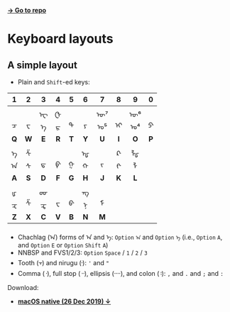 [**→ Go to repo**](https://github.com/lianghai/mongolian/tree/master/keyboard-layouts)

# Keyboard layouts

## A simple layout

- Plain and `Shift`-ed keys:

| 1 | 2 | 3 | 4 | 5 | 6 | 7 | 8 | 9 | 0 |
| :---: | :---: | :---: | :---: | :---: | :---: | :---: | :---: | :---: | :---: |
| <br/>ᠴ | <br/>ᠸ | ᠧ<br/>ᠡ | ᠿ<br/>ᠷ | <br/>ᠲ | <br/>ᠶ | ᠦ⁷<br/>ᠤ⁵ | <br/>ᠢ | ᠥ⁶<br/>ᠣ⁴ | <br/>ᠫ᠊ |
| **Q** | **W** | **E** | **R** | **T** | **Y** | **U** | **I** | **O** | **P** |
| ᠡ<br/>ᠠ | ᠱ<br/>ᠰ | <br/>ᠳ | <br/>ᠹ᠊ | <br/>ᠭ | ᠾ<br/>ᠬ | <br/>ᠵ | ᠺ᠊<br/>ᠻ᠊ | ᡀ<br/>ᠯ |
| **A** | **S** | **D** | **F** | **G** | **H** | **J** | **K** | **L** |
| ᡁ<br/>ᠽ | <br/>ᠱ | ᡂ<br/>ᠼ | <br/>ᠸ | <br/>ᠪ᠊ | ᠊ᠩ<br/>ᠨ | <br/>ᠮ |
| **Z** | **X** | **C** | **V** | **B** | **N** | **M** |

- Chachlag (᠎ᠠ) forms of ᠠ and ᠡ: `Option` `ᠠ` and `Option` `ᠡ` (i.e., `Option` `A`, and `Option` `E` or `Option` `Shift` `A`)
- NNBSP and FVS1/2/3: `Option` `Space` / `1` / `2` / `3`
- Tooth (᠇) and nirugu (᠊): `'` and `"`
- Comma (᠂), full stop (᠃), ellipsis (᠁), and colon (᠄): `,` and `.` and `;` and `:`

Download:

- [**macOS native (26 Dec 2019) ↓**](./releases/lianghai-mongolian-keyboard-layouts-macos-native-20191226.zip)
